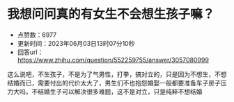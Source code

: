 # 我想问问真的有女生不会想生孩子嘛？
- 点赞数：6977
- 更新时间：2023年06月03日13时07分10秒
- 回答url：https://www.zhihu.com/question/552259755/answer/3057080999
<body>
 <p data-pid="5WEVlmRr">这么说吧，不生孩子，不是为了气男性，打拳，搞对立的，只是因为不想生，不想结婚而已，需要付出的代价太大了，男生们不也抱怨婚娶一般都要准备车子房子压力大吗，不结婚生子可以解决很多难题，这不是对立，只是纯粹不想结婚</p>
</body>